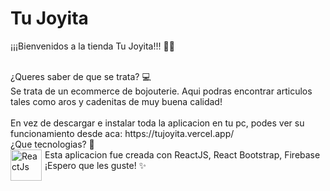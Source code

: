 # Tu Joyita 
¡¡¡Bienvenidos a la tienda Tu Joyita!!! 👋✨

<br/>
¿Queres saber de que se trata? 💻
<br/>
Se trata de un ecommerce de bojouterie. Aqui podras encontrar articulos tales como aros y cadenitas de muy buena calidad!

<br/>
<br/>
En vez de descargar e instalar toda la aplicacion en tu pc, podes ver su funcionamiento desde aca: https://tujoyita.vercel.app/ 

<br/>
¿Que tecnologias? 📕
<br/>
  <img align="left" style="margin-right:5px" alt="ReactJs" width="50px" src="https://cms-assets.tutsplus.com/cdn-cgi/image/width=400/uploads/users/1125/posts/30546/preview_image/RN.jpg" />
Esta aplicacion fue creada con ReactJS, React Bootstrap, Firebase 
¡Espero que les guste!
✨
